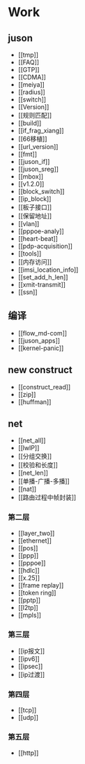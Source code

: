 # Work
## juson
* [[tmp]]
* [[FAQ]]
* [[GTP]]
* [[CDMA]]
* [[meiya]]
* [[radius]]
* [[switch]]
* [[Version]]
* [[规则匹配]]
* [[build]]
* [[if_frag_xiang]]
* [[66移植]]
* [[url_version]]
* [[fmt]]
* [[juson_if]]
* [[juson_sreg]]
* [[mbox]]
* [[v1.2.0]]
* [[block_switch]]
* [[ip_block]]
* [[板子接口]]
* [[保留地址]]
* [[vlan]]
* [[pppoe-analy]]
* [[heart-beat]]
* [[pdp-acquisition]]
* [[tools]]
* [[内存访问]]
* [[imsi_location_info]]
* [[set_add_h_len]]
* [[xmit-transmit]]
* [[ssn]]
## 编译
* [[flow_md-com]]
* [[juson_apps]]
* [[kernel-panic]]

## new construct
* [[construct_read]]
* [[zip]]
* [[huffman]]
## net
* [[net_all]]
* [[lwIP]]
* [[分组交换]]
* [[校验和长度]]
* [[net_len]]
* [[单播-广播-多播]]
* [[nat]]
* [[路由过程中帧封装]]
 
### 第二层
* [[layer_two]]
* [[ethernet]]
* [[pos]]
* [[ppp]]
* [[pppoe]]
* [[hdlc]]
* [[x.25]]
* [[frame replay]]
* [[token ring]]
* [[pptp]]
* [[l2tp]]
* [[mpls]]
### 第三层
* [[ip报文]]
* [[ipv6]]
* [[ipsec]]
* [[ip过渡]]
### 第四层
* [[tcp]]
* [[udp]]
### 第五层
* [[http]]
